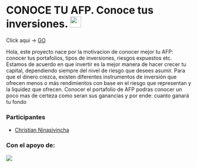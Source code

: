 # CONOCE TU AFP. Conoce tus inversiones. <img src="https://image.flaticon.com/icons/svg/323/323273.svg" width="30"/>

Click aqui -> [GO](https://manosaladata.github.io/Conoce-tu-AFP/)

Hola, este proyecto nace por la motivacion de conocer mejor tu AFP: conocer tus portafolios, tipos de inversiones, riesgos expuestos etc.
Estamos de acuerdo en que invertir es la mejor manera de hacer crecer tu capital, dependiendo siempre del nivel de riesgo que desees asumir. Para que el dinero crezca, existen diferentes instrumentos de inversión que ofrecen menos o más rendimientos con base en el riesgo que representan y la liquidez que ofrecen. Conocer el portafolio de AFP podras conocer un poco mas de certeza como seran sus ganancias y por ende: cuanto ganará tu fondo

### Participantes
- [Christian Ninasivincha](http://www.linkedin.com/in/ninasivincha "Christian Ninasivincha")

### Con el apoyo de:
![](https://encrypted-tbn0.gstatic.com/images?q=tbn%3AANd9GcQ2_IQGwuijxeJQNMj754mXhW8csNXmHL1djg&usqp=CAU)
